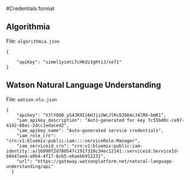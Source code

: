 #Credentials format

## Algorithmia

File: `algorithmia.json`

```
{
   
    "apiKey": "simml1yimtLTcHKdz3gKtiJ/xe71"
}
```

## Watson Natural Language Understanding

File: `watson-nlu.json`

```
{
    "apikey": "VJlYQQ8_yS4JK9Ii6HJjiUWcJlRc8JbD4cJ4lM4-bmR1",
    "iam_apikey_description": "Auto-generated for key 7c55bd0c-ce97-4142-88ac-2dcc1edaced2",
    "iam_apikey_name": "Auto-generated service credentials",
    "iam_role_crn": "crn:v1:bluemix:public:iam::::serviceRole:Manager",
    "iam_serviceid_crn": "crn:v1:bluemix:public:iam-identity::a/16990f2d780547c191f310c34ec12141::serviceid:ServiceId-b0447ae4-a9b4-4f17-8cb5-e6aebb912231",
    "url": "https://gateway.watsonplatform.net/natural-language-understanding/api"
  }
  ```